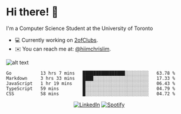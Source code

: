 # Hi there! 👋
I'm a Computer Science Student at the University of Toronto

- 💻 Currently working on [2ofClubs](https://github.com/2-of-clubs).
- ✉️ You can reach me at: [@hiimchrislim](mailto:hello@hiimchrislim.co).

![alt text](https://user-images.githubusercontent.com/24628243/87171758-22f18c00-c2a1-11ea-9d8d-2777e59004b4.png "2ofClubs Logo")

<!--START_SECTION:waka-->
```text
Go           13 hrs 7 mins   ████████████████░░░░░░░░░   63.78 % 
Markdown     3 hrs 33 mins   ████░░░░░░░░░░░░░░░░░░░░░   17.33 % 
JavaScript   1 hr 19 mins    █░░░░░░░░░░░░░░░░░░░░░░░░   06.43 % 
TypeScript   59 mins         █░░░░░░░░░░░░░░░░░░░░░░░░   04.79 % 
CSS          58 mins         █░░░░░░░░░░░░░░░░░░░░░░░░   04.72 %
```
<!--END_SECTION:waka-->

<div align="center">
<a href="https://www.linkedin.com/in/hiimchrislim" target="_blank"><img src="https://img.shields.io/badge/LinkedIn-%230077B5.svg?&style=flat-square&logo=linkedin&logoColor=white" alt="LinkedIn"></a>
<a href="https://open.spotify.com/user/clim1231" target="_blank"><img src="https://img.shields.io/badge/Spotify-%231ED760.svg?&style=flat-square&logo=spotify&logoColor=white" alt="Spotify"></a>

</div>
